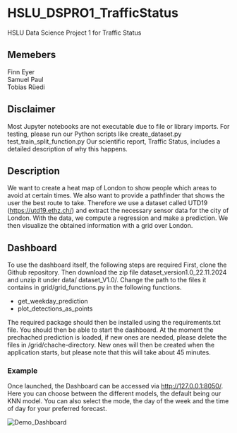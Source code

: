 # HSLU_DSPRO1_TrafficStatus
HSLU Data Science Project 1 for Traffic Status

## Memebers
Finn Eyer </br>
Samuel Paul </br>
Tobias Rüedi </br>

## Disclaimer
Most Jupyter notebooks are not executable due to file or library imports. For testing, please run our Python scripts like create_dataset.py test_train_split_function.py
Our scientific report, Traffic Status, includes a detailed description of why this happens.

## Description
We want to create a heat map of London to show people which areas to avoid at certain times. We also want to provide a pathfinder that shows the user the best route to take.
Therefore we use a dataset called UTD19 (https://utd19.ethz.ch/) and extract the necessary sensor data for the city of London. With the data, we compute a regression and make a prediction. 
We then visualize the obtained information with a grid over London.

## Dashboard
To use the dashboard itself, the following steps are required
First, clone the Github repository.
Then download the zip file dataset_version1.0_22.11.2024 and unzip it under data/ dataset_V1.0/. Change the path to the files it contains in grid/grid_functions.py in the following functions.
- get_weekday_prediction
- plot_detections_as_points

The required package should then be installed using the requirements.txt file. You should then be able to start the dashboard.
At the moment the prechached prediction is loaded, if new ones are needed, please delete the files in /grid/chache-directory. New ones will then be created when the application starts, but please note that this will take about 45 minutes.

### Example
Once launched, the Dashboard can be accessed via http://127.0.0.1:8050/.
Here you can choose between the different models, the default being our KNN model.
You can also select the mode, the day of the week and the time of day for your preferred forecast.

![Demo_Dashboard](src/image.png)

